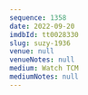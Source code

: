 ```yaml
---
sequence: 1358
date: 2022-09-20
imdbId: tt0028330
slug: suzy-1936
venue: null
venueNotes: null
medium: Watch TCM
mediumNotes: null
---
```

